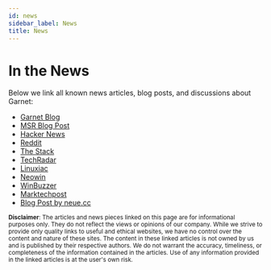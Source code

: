 ```yaml
---
id: news
sidebar_label: News
title: News
---
```


# In the News

Below we link all known news articles, blog posts, and discussions about Garnet:

* [Garnet Blog](https://microsoft.github.io/garnet/blog)
* [MSR Blog Post](https://www.microsoft.com/en-us/research/blog/introducing-garnet-an-open-source-next-generation-faster-cache-store-for-accelerating-applications-and-services/)
* [Hacker News](https://news.ycombinator.com/item?id=39752504)
* [Reddit](https://www.reddit.com/r/programming/comments/1bkvfzb/garnet_a_faster_cache_store_drop_in_replacement/)
* [The Stack](https://www.thestack.technology/microsoft-takes-on-redis-with-new-open-source-garnet-cache-store/)
* [TechRadar](https://www.techradar.com/computing/software/microsoft-announces-garnet-a-new-open-source-tool-that-could-make-apps-run-faster)
* [Linuxiac](https://linuxiac.com/microsoft-open-sourced-garnet-a-new-remote-cache-store/)
* [Neowin](https://www.neowin.net/news/microsoft-research-unveils-garnet-which-makes-apps-and-services-quicker/)
* [WinBuzzer](https://winbuzzer.com/2024/03/19/microsoft-researchs-garnet-setting-new-standards-for-ultra-low-latency-and-performance-xcxwbn/)
* [Marktechpost](https://www.marktechpost.com/2024/03/22/researchers-at-microsoft-introduce-garnet-an-open-source-and-faster-cache-store-system-for-accelerating-applications-and-services/)
* [Blog Post by neue.cc](https://neue.cc/2024/03/19_Garnet.html)

<sup>
<b>Disclaimer</b>: The articles and news pieces linked on this page are for informational purposes only. They do not reflect the views or opinions of our company. While we strive to provide only quality links to useful and ethical websites, we have no control over the content and nature of these sites. The content in these linked articles is not owned by us and is published by their respective authors. We do not warrant the accuracy, timeliness, or completeness of the information contained in the articles. Use of any information provided in the linked articles is at the user's own risk.
</sup>
